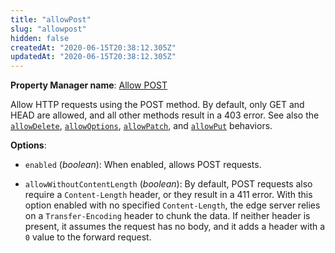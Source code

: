 ```yaml
---
title: "allowPost"
slug: "allowpost"
hidden: false
createdAt: "2020-06-15T20:38:12.305Z"
updatedAt: "2020-06-15T20:38:12.305Z"
---
```

__Property Manager name__: [Allow POST](https://control.akamai.com/wh/CUSTOMER/AKAMAI/en-US/WEBHELP/property-manager/property-manager-help/csh_lookup.html?id=PM_0012)

Allow HTTP requests using the POST method. By default, only GET and HEAD are allowed, and all other methods result in a 403 error. See also the [`allowDelete`](#allowdelete), [`allowOptions`](#allowoptions), [`allowPatch`](#allowpatch), and [`allowPut`](#allowput) behaviors.

__Options__:

<div class="option" markdown="1" id="allowPost.enabled" >

- `enabled` (_boolean_): When enabled, allows POST requests.

</div>

<div class="option" markdown="1" id="allowPost.allowWithoutContentLength" >

- `allowWithoutContentLength` (_boolean_): By default, POST requests also require a `Content-Length` header, or they result in a 411 error. With this option enabled with no specified `Content-Length`, the edge server relies on a `Transfer-Encoding` header to chunk the data. If neither header is present, it assumes the request has no body, and it adds a header with a `0` value to the forward request.

</div>

</div>

<div class="feature" data-feature="allowPut" markdown="1">
